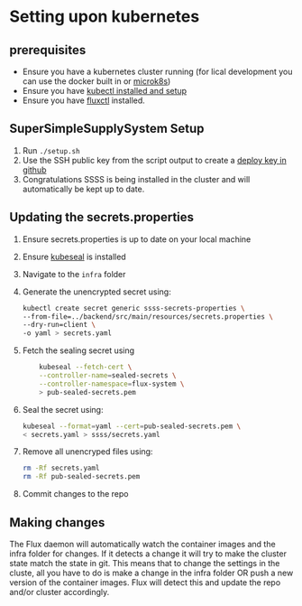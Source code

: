 # Setting upon kubernetes

## prerequisites

- Ensure you have a kubernetes cluster running (for lical development you can use the docker built in or [microk8s](https://microk8s.io/))
- Ensure you have [kubectl installed and setup](https://kubernetes.io/docs/tasks/tools/install-kubectl/)
- Ensure you have [fluxctl](https://docs.fluxcd.io/en/1.21.1/references/fluxctl/) installed.

## SuperSimpleSupplySystem Setup

1. Run `./setup.sh`
2. Use the SSH public key from the script output to create a [deploy key in github](https://github.com/HvAProjects/SuperSimpleSupplySystem/settings/keys)
3. Congratulations SSSS is being installed in the cluster and will automatically be kept up to date.

## Updating the secrets.properties

1. Ensure secrets.properties is up to date on your local machine
2. Ensure [kubeseal](https://github.com/bitnami-labs/sealed-secrets/releases/latest) is installed
3. Navigate to the `infra` folder
4. Generate the unencrypted secret using:

    ``` bash
    kubectl create secret generic ssss-secrets-properties \
    --from-file=../backend/src/main/resources/secrets.properties \
    --dry-run=client \
    -o yaml > secrets.yaml
    ```

5. Fetch the sealing secret using

    ``` bash
        kubeseal --fetch-cert \
        --controller-name=sealed-secrets \
        --controller-namespace=flux-system \
        > pub-sealed-secrets.pem
    ```

6. Seal the secret using:

    ``` bash
    kubeseal --format=yaml --cert=pub-sealed-secrets.pem \
    < secrets.yaml > ssss/secrets.yaml
    ```

7. Remove all unencryped files using:

    ``` bash
    rm -Rf secrets.yaml
    rm -Rf pub-sealed-secrets.pem
    ```

8. Commit changes to the repo

## Making changes

The Flux daemon will automatically watch the container images and the infra folder for changes. If it detects a change it will try to make the cluster state match the state in git. This means that to change the settings in the cluste, all you have to do is make a change in the infra folder OR push a new version of the container images. Flux will detect this and update the repo and/or cluster accordingly.
